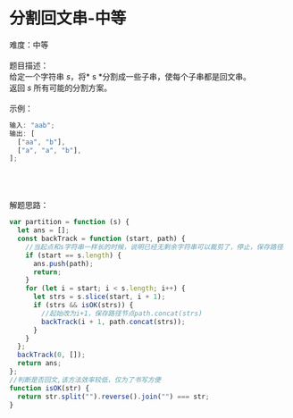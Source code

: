 # 分割回文串-中等

难度：中等<br />
<br />题目描述：<br />给定一个字符串 _s_，将* s *分割成一些子串，使每个子串都是回文串。<br />返回 _s_ 所有可能的分割方案。<br />
<br />示例：

```javascript
输入: "aab";
输出: [
  ["aa", "b"],
  ["a", "a", "b"],
];
```

<br />
<br />
<br />解题思路：

```javascript
var partition = function (s) {
  let ans = [];
  const backTrack = function (start, path) {
    //当起点和s字符串一样长的时候，说明已经无剩余字符串可以裁剪了，停止，保存路径
    if (start == s.length) {
      ans.push(path);
      return;
    }
    for (let i = start; i < s.length; i++) {
      let strs = s.slice(start, i + 1);
      if (strs && isOK(strs)) {
        //起始改为i+1，保存路径节点path.concat(strs)
        backTrack(i + 1, path.concat(strs));
      }
    }
  };
  backTrack(0, []);
  return ans;
};
//判断是否回文,该方法效率较低，仅为了书写方便
function isOK(str) {
  return str.split("").reverse().join("") === str;
}
```
